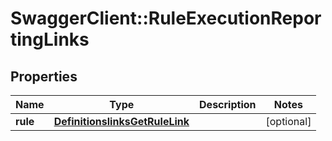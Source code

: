 # SwaggerClient::RuleExecutionReportingLinks

## Properties
Name | Type | Description | Notes
------------ | ------------- | ------------- | -------------
**rule** | [**DefinitionslinksGetRuleLink**](DefinitionslinksGetRuleLink.md) |  | [optional] 


